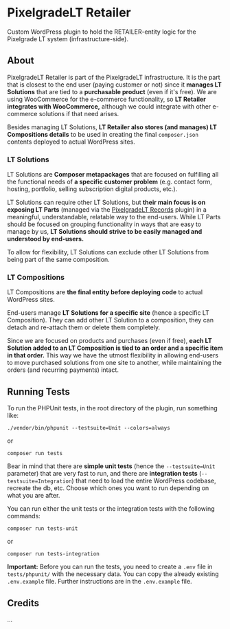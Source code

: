 # PixelgradeLT Retailer

Custom WordPress plugin to hold the RETAILER-entity logic for the Pixelgrade LT system (infrastructure-side).

## About

PixelgradeLT Retailer is part of the PixelgradeLT infrastructure. 
It is the part that is closest to the end user (paying customer or not) since it **manages LT Solutions** that are tied to a **purchasable product** (even if it's free). We are using WooCommerce for the e-commerce functionality, so **LT Retailer integrates with WooCommerce,** although we could integrate with other e-commerce solutions if that need arises.

Besides managing LT Solutions, **LT Retailer also stores (and manages) LT Compositions details** to be used in creating the final `composer.json` contents deployed to actual WordPress sites.

### LT Solutions

LT Solutions are **Composer metapackages** that are focused on fulfilling all the functional needs of **a specific customer problem** (e.g. contact form, hosting, portfolio, selling subscription digital products, etc.).

LT Solutions can require other LT Solutions, but **their main focus is on exposing LT Parts** (managed via the [PixelgradeLT Records](https://github.com/pixelgradelt/pixelgradelt-records) plugin) in a meaningful, understandable, relatable way to the end-users. While LT Parts should be focused on grouping functionality in ways that are easy to manage by us, **LT Solutions should strive to be easily managed and understood by end-users.**

To allow for flexibility, LT Solutions can exclude other LT Solutions from being part of the same composition.

### LT Compositions

LT Compositions are **the final entity before deploying code** to actual WordPress sites.

End-users manage **LT Solutions for a specific site** (hence a specific LT Composition). They can add other LT Solution to a composition, they can detach and re-attach them or delete them completely.

Since we are focused on products and purchases (even if free), **each LT Solution added to an LT Composition is tied to an order and a specific item in that order.** This way we have the utmost flexibility in allowing end-users to move purchased solutions from one site to another, while maintaining the orders (and recurring payments) intact. 

## Running Tests

To run the PHPUnit tests, in the root directory of the plugin, run something like:

```
./vendor/bin/phpunit --testsuite=Unit --colors=always
```
or
```
composer run tests
```

Bear in mind that there are **simple unit tests** (hence the `--testsuite=Unit` parameter) that are very fast to run, and there are **integration tests** (`--testsuite=Integration`) that need to load the entire WordPress codebase, recreate the db, etc. Choose which ones you want to run depending on what you are after.

You can run either the unit tests or the integration tests with the following commands:

```
composer run tests-unit
```
or
```
composer run tests-integration
```

**Important:** Before you can run the tests, you need to create a `.env` file in `tests/phpunit/` with the necessary data. You can copy the already existing `.env.example` file. Further instructions are in the `.env.example` file.

## Credits

...
